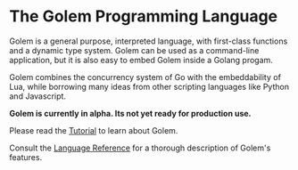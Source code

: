 # The Golem Programming Language

Golem is a general purpose, interpreted language, with first-class 
functions and a dynamic type system.  Golem can be used as a command-line application,
but it is also easy to embed Golem inside a Golang progam.

Golem combines the concurrency system of Go with the embeddability 
of Lua, while borrowing many ideas from other scripting languages like
Python and Javascript.

**Golem is currently in alpha.  Its not yet ready for production use.**  

Please read the [Tutorial](https://github.com/mjarmy/golem-lang/wiki/Tutorial) 
to learn about Golem.
 
Consult the [Language Reference](https://github.com/mjarmy/golem-lang/wiki/Language-Reference) 
for a thorough description of Golem's features.
